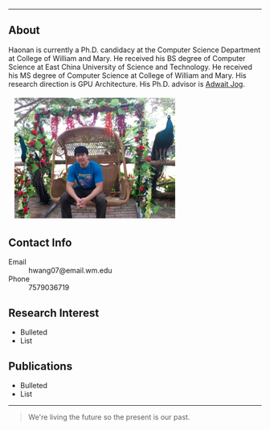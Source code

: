 * * *
## About


<div id="container2">

<div class="box1">
Haonan is currently a Ph.D. candidacy at the Computer Science Department at College of William and Mary. He received his BS degree of Computer Science at East China University of Science and Technology. He received his MS degree of Computer Science at College of William and Mary. His research direction is GPU Architecture. His Ph.D. advisor is <a href="http://adwaitjog.github.io/index.html/">Adwait Jog</a>.
</div>
<div class="box2">
<h6>&nbsp;&nbsp;&nbsp;<img src="docs/icon_1.jpg" height="240" width="320"/></h6>
</div>

</div>

## Contact Info
<dl>
<dt>Email</dt>
<dd>hwang07@email.wm.edu</dd>
<dt>Phone</dt>
<dd>7579036719</dd>
</dl>

## Research Interest
- Bulleted
- List

## Publications
- Bulleted
- List

* * *



> We're living the future so the present is our past.
